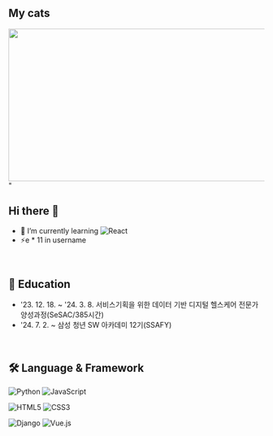 ## My cats
<img src="https://api.solve-nyang.com/compose/phw118" width="600" height="300"/>"




## Hi there 👋

- 🌱 I’m currently learning ![React](https://img.shields.io/badge/react-%2320232a.svg?style=for-the-badge&logo=react&logoColor=%2361DAFB)
- ⚡e * 11 in username
  
</br>

## 📕 Education
- '23. 12. 18. ~ '24. 3. 8. 서비스기획을 위한 데이터 기반 디지털 헬스케어 전문가 양성과정(SeSAC/385시간)
- '24. 7. 2. ~ 삼성 청년 SW 아카데미 12기(SSAFY)

</br>

## 🛠️ Language & Framework
![Python](https://img.shields.io/badge/python-3670A0?style=for-the-badge&logo=python&logoColor=white)
![JavaScript](https://img.shields.io/badge/javascript-%23323330.svg?style=for-the-badge&logo=javascript&logoColor=%23F7DF1E)

![HTML5](https://img.shields.io/badge/html5-%23E34F26.svg?style=for-the-badge&logo=html5&logoColor=white)
![CSS3](https://img.shields.io/badge/css3-%231572B6.svg?style=for-the-badge&logo=css3&logoColor=white)

![Django](https://img.shields.io/badge/django-%23092E20.svg?style=for-the-badge&logo=django&logoColor=white)
![Vue.js](https://img.shields.io/badge/vuejs-%2335495e.svg?style=for-the-badge&logo=vuedotjs&logoColor=%234FC08D)
